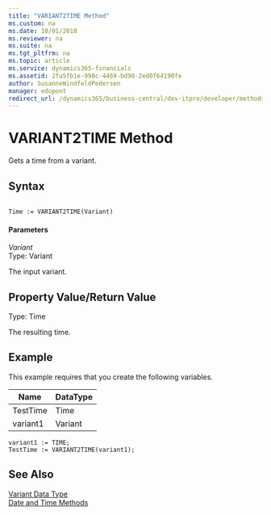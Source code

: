 ```yaml
---
title: "VARIANT2TIME Method"
ms.custom: na
ms.date: 10/01/2018
ms.reviewer: na
ms.suite: na
ms.tgt_pltfrm: na
ms.topic: article
ms.service: dynamics365-financials
ms.assetid: 2fa5fb1e-998c-4469-bd90-2ed0f64190fe
author: SusanneWindfeldPedersen
manager: edupont
redirect_url: /dynamics365/business-central/dev-itpro/developer/methods-auto/al-method-reference
---
```


 

# VARIANT2TIME Method
Gets a time from a variant.  

## Syntax  

```  

Time := VARIANT2TIME(Variant)  
```  

#### Parameters  
 *Variant*  
 Type: Variant  

 The input variant.  

## Property Value/Return Value  
 Type: Time  

 The resulting time.  

## Example  
 This example requires that you create the following variables.  

|Name|DataType|  
|----------|--------------|  
|TestTime|Time|  
|variant1|Variant|  

```  
variant1 := TIME;  
TestTime := VARIANT2TIME(variant1);  
```  

## See Also  
 [Variant Data Type](../datatypes/devenv-Variant-Data-Type.md)   
 [Date and Time Methods](devenv-Date-and-Time-Methods.md)   
